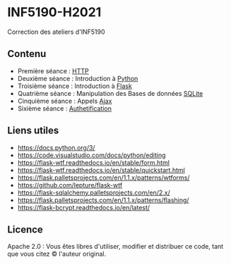 # INF5190-H2021
Correction des ateliers d'INF5190

## Contenu
- Première séance : [HTTP](./HTTP)
- Deuxième séance : Introduction à [Python](./Python)
- Troisième séance : Introduction à [Flask](./Flask)
- Quatrième séance : Manipulation des Bases de données [SQLite](./SQlite)
- Cinquième séance : Appels [Ajax](./Ajax)
- Sixième séance : [Authetification](./Authentification)

## Liens utiles
- https://docs.python.org/3/
- https://code.visualstudio.com/docs/python/editing
- https://flask-wtf.readthedocs.io/en/stable/form.html
- https://flask-wtf.readthedocs.io/en/stable/quickstart.html
- https://flask.palletsprojects.com/en/1.1.x/patterns/wtforms/
- https://github.com/lepture/flask-wtf
- https://flask-sqlalchemy.palletsprojects.com/en/2.x/
- https://flask.palletsprojects.com/en/1.1.x/patterns/flashing/
- https://flask-bcrypt.readthedocs.io/en/latest/


## Licence
Apache 2.0 : Vous êtes libres d'utiliser, modifier et distribuer ce code, tant que vous citez &copy; l'auteur original.
